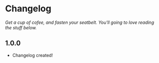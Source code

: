 # Changelog
_Get a cup of cofee, and fasten your seatbelt. You'll going to love reading the stuff below._

## 1.0.0
* Changelog created!
